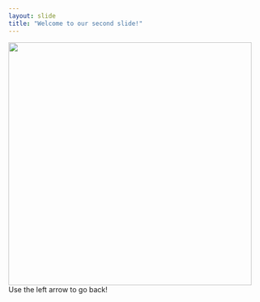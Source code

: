 ```yaml
---
layout: slide
title: "Welcome to our second slide!"
---
```


<img src="https://i.imgflip.com/4tcqvf.png" width="480" height="480">
Use the left arrow to go back!
